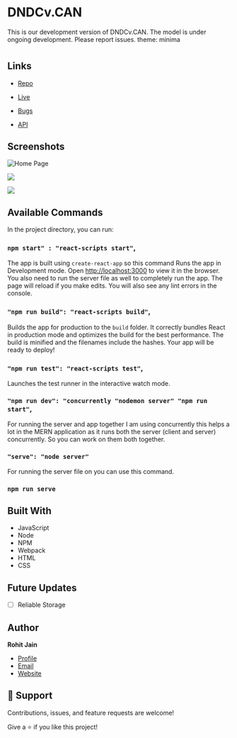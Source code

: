 # DNDCv.CAN
This is our development version of DNDCv.CAN. The model is under ongoing development. Please report issues.
theme: minima

<h1 align="center"><project-name></h1>

<p align="center"><project-description></p>

## Links

- [Repo](https://github.com/Rohit19060/<project-name> "<project-name> Repo")

- [Live](<Homepage url> "Live View")

- [Bugs](https://github.com/Rohit19060/<project-name>/issues "Issues Page")

- [API](<API Link> "API")

## Screenshots

![Home Page](/screenshots/1.png "Home Page")

![](/screenshots/2.png)

![](/screenshots/3.png)

## Available Commands

In the project directory, you can run:

### `npm start" : "react-scripts start"`,

The app is built using `create-react-app` so this command Runs the app in Development mode. Open [http://localhost:3000](http://localhost:3000) to view it in the browser. You also need to run the server file as well to completely run the app. The page will reload if you make edits.
You will also see any lint errors in the console.

### `"npm run build": "react-scripts build"`,

Builds the app for production to the `build` folder. It correctly bundles React in production mode and optimizes the build for the best performance. The build is minified and the filenames include the hashes. Your app will be ready to deploy!

### `"npm run test": "react-scripts test"`,

Launches the test runner in the interactive watch mode.

### `"npm run dev": "concurrently "nodemon server" "npm run start"`,

For running the server and app together I am using concurrently this helps a lot in the MERN application as it runs both the server (client and server) concurrently. So you can work on them both together.

### `"serve": "node server"`

For running the server file on you can use this command.

### `npm run serve`

## Built With

- JavaScript
- Node
- NPM
- Webpack
- HTML
- CSS

## Future Updates

- [ ] Reliable Storage

## Author

**Rohit Jain**

- [Profile](https://github.com/rohit19060 "Rohit jain")
- [Email](mailto:rohitjain19060@gmail.com?subject=Hi "Hi!")
- [Website](https://kingtechnologies.in "Welcome")

## 🤝 Support

Contributions, issues, and feature requests are welcome!

Give a ⭐️ if you like this project!
